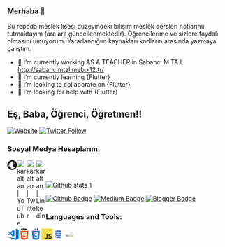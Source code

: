 ### Merhaba 👋
Bu repoda meslek lisesi düzeyindeki bilişim meslek dersleri notlarımı tutmaktayım (ara ara güncellenmektedir). Öğrencilerime ve sizlere faydalı olmasını umuyorum. Yararlandığım kaynakları kodların arasında yazmaya çalıştım.
<!-- **karaltan/karaltan** is a ✨ _special_ ✨ repository because its `README.md` (this file) appears on your GitHub profile. -->


- 🔭 I’m currently working AS A TEACHER in Sabancı M.TA.L http://sabancimtal.meb.k12.tr/
- 🌱 I’m currently learning {Flutter}
- 👯 I’m looking to collaborate on {Flutter}
- 🤔 I’m looking for help with {Flutter}

## Eş, Baba, Öğrenci, Öğretmen!!
[![Website](https://img.shields.io/website?label=karaltan.wordpress.com&style=for-the-badge&url=https%3A%2F%2Fcodestackr.com)](https://karaltan.wordpress.com)
[![Twitter Follow](https://img.shields.io/twitter/follow/karaltan?color=1DA1F2&logo=twitter&style=for-the-badge)](https://twitter.com/intent/follow?original_referer=https%3A%2F%2Fgithub.com%2Fkaraltan&screen_name=karaltan)

### Sosyal Medya Hesaplarım:

[<img align="left" alt="karaltan.wordpress.com" width="22px" src="https://raw.githubusercontent.com/iconic/open-iconic/master/svg/globe.svg" />](https://karaltan.wordpress.com/)
[<img align="left" alt="karaltan | YouTube" width="22px" src="https://cdn.jsdelivr.net/npm/simple-icons@v3/icons/youtube.svg" />](https://www.youtube.com/channel/UCtOmBZ3P8XEJ8wGhXITsQqw)
[<img align="left" alt="karaltan | Twitter" width="22px" src="https://cdn.jsdelivr.net/npm/simple-icons@v3/icons/twitter.svg" />](https://twitter.com/karaltan)
[<img align="left" alt="karaltan | LinkedIn" width="22px" src="https://cdn.jsdelivr.net/npm/simple-icons@v3/icons/linkedin.svg" />](https://www.linkedin.com/in/altan-karaalp-0a85875b/)
<br /><br />

![Github stats 1](https://github-readme-stats.vercel.app/api?username=karaltan&show_icons=true&theme=gradient) 


[![Github Badge](https://img.shields.io/badge/-Github-000?style=quare&labelColor=000&logo=Github&logoColor=white&link=link)](https://github.com/karaltan/) 
[![Medium Badge](https://img.shields.io/badge/-Medium-757575?style=flat-square&labelColor=757575&logo=Medium&logoColor=white&link=link)](https://medium.com/@karaltan) 
[![Blogger Badge](https://img.shields.io/badge/-Blogger-FF9800?style=flat-square&labelColor=FF9800&logo=Blogger&logoColor=white&link=link)](https://karaltan.wordpress.com/)

### Languages and Tools:

<img align="left" alt="Visual Studio Code" width="26px" src="https://raw.githubusercontent.com/github/explore/80688e429a7d4ef2fca1e82350fe8e3517d3494d/topics/visual-studio-code/visual-studio-code.png" />
<img align="left" alt="HTML5" width="26px" src="https://raw.githubusercontent.com/github/explore/80688e429a7d4ef2fca1e82350fe8e3517d3494d/topics/html/html.png" />
<img align="left" alt="CSS3" width="26px" src="https://raw.githubusercontent.com/github/explore/80688e429a7d4ef2fca1e82350fe8e3517d3494d/topics/css/css.png" />
<img align="left" alt="JavaScript" width="26px" src="https://raw.githubusercontent.com/github/explore/80688e429a7d4ef2fca1e82350fe8e3517d3494d/topics/javascript/javascript.png" />
<img align="left" alt="SQL" width="26px" src="https://raw.githubusercontent.com/github/explore/80688e429a7d4ef2fca1e82350fe8e3517d3494d/topics/sql/sql.png" />
<img align="left" alt="MySQL" width="26px" src="https://raw.githubusercontent.com/github/explore/80688e429a7d4ef2fca1e82350fe8e3517d3494d/topics/mysql/mysql.png" />
<br />
<br />
